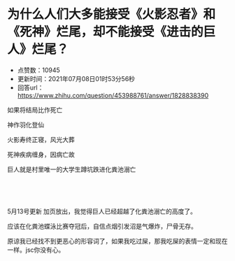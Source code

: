 # 为什么人们大多能接受《火影忍者》和《死神》烂尾，却不能接受《进击的巨人》烂尾？
- 点赞数：10945
- 更新时间：2021年07月08日01时53分56秒
- 回答url：https://www.zhihu.com/question/453988761/answer/1828838390
<body>
 <p data-pid="HpFneeew">如果将结局比作死亡</p>
 <p data-pid="mDjftgOH">神作羽化登仙</p>
 <p data-pid="dgJOJ3W0">火影寿终正寝，风光大葬</p>
 <p data-pid="PRC9zN_z">死神疾病缠身，因病亡故</p>
 <p data-pid="WDRUYqT3">巨人就是村里唯一的大学生蹲坑跌进化粪池溺亡</p>
 <p class="ztext-empty-paragraph"><br></p>
 <p class="ztext-empty-paragraph"><br></p>
 <p data-pid="ojAu-KKx">5月13号更新 加页放出，我觉得巨人已经超越了化粪池溺亡的高度了。</p>
 <p data-pid="yD83-5DT">应该在化粪池蝶泳比赛夺冠后，自信点烟引发沼是气爆炸，尸骨无存。</p>
 <p data-pid="w_jK3C77">原谅我已经找不到更恶心的形容词了，如果我吃过屎，那我吃屎的表情一定和现在一样。jsc你没有心。</p>
</body>